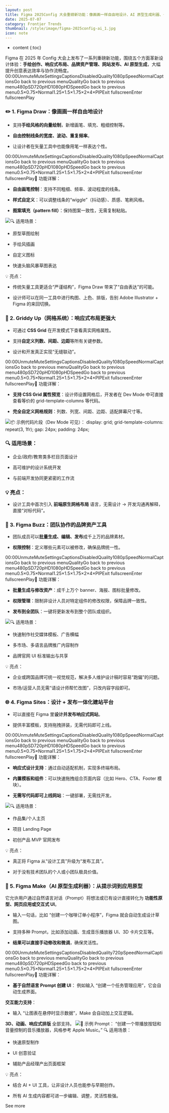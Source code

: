 ```yaml
---
layout: post
title: Figma 2025Config 大会重磅新功能：像画画一样自由地设计、AI 原型生成利器、一体化建站平台...
date: 2025-07-07
category: Frontier Trends
thumbnail: /style/image/figma-2025config-ai_1.jpg
icon: note
---
```

* content
{:toc}

Figma 在 2025 年 Config 大会上发布了一系列重磅新功能，围绕五个方面革新设计体验：**手绘创作、响应式布局、品牌资产管理、网站发布、AI 原型生成**，大幅提升创意表达效率与协作流畅度。
00:00UnmuteMuteSettingsCaptionsDisabledQuality1080pSpeedNormalCaptionsGo back to previous menuQualityGo back to previous menu480pSD720pHD1080pHDSpeedGo back to previous menu0.5×0.75×Normal1.25×1.5×1.75×2×4×PIPExit fullscreenEnter fullscreenPlay
### ✏️ 1. **Figma Draw**：像画画一样自由地设计

- 支持**手绘风格的向量绘制**，新增画笔、填充、粗细控制等。

- **自由控制线条的宽度、波动、重复频率**。

- 让设计者在矢量工具中也能像用笔一样表达个性。

00:00UnmuteMuteSettingsCaptionsDisabledQuality1080pSpeedNormalCaptionsGo back to previous menuQualityGo back to previous menu480pSD720pHD1080pHDSpeedGo back to previous menu0.5×0.75×Normal1.25×1.5×1.75×2×4×PIPExit fullscreenEnter fullscreenPlay🎯  功能详解：

- **自由画笔控制**：支持不同粗细、频率、波动程度的线条。

- **样式自定义**：可以调整线条的“wiggle”（抖动感）、质感、笔刷风格。

- **图案填充（pattern fill）**：保持图案一致性，无需复制粘贴。

![](https://assets-v2.circle.so/gpogtmhvbyidf69564xrm1pqyvmk)🔍 适用场景：

- 原型草图绘制

- 手绘风插画

- 自定义图标

- 快速头脑风暴草图表达

💡 亮点：

- 传统矢量工具更适合“严谨结构”，Figma Draw 带来了“自由表达”的可能。

- 设计师可以在同一工具中进行构图、上色、排版，告别 Adobe Illustrator + Figma 的来回切换。

### 🔲 2. **Griddy Up（网格系统）**：响应式布局更强大

- 可通过 **CSS Grid** 在开发模式下查看真实网格属性。

- 支持**自定义列数、间距、边距**等所有关键参数。

- 设计和开发真正实现“无缝联动”。

00:00UnmuteMuteSettingsCaptionsDisabledQuality1080pSpeedNormalCaptionsGo back to previous menuQualityGo back to previous menu480pSD720pHD1080pHDSpeedGo back to previous menu0.5×0.75×Normal1.25×1.5×1.75×2×4×PIPExit fullscreenEnter fullscreenPlay🎯 功能详解：

- **支持 CSS Grid 属性预览**：设计师设置网格后，开发者在 Dev Mode 中可直接查看等价的 grid-template-columns 等代码。

- **完全自定义网格规则**：列数、列宽、间距、边距、适配屏幕尺寸等。

![](https://assets-v2.circle.so/qii0tl9v76udlwn2u2049hpa30y0)📦 示例代码片段（Dev Mode 可见）：
display: grid;
grid-template-columns: repeat(3, 1fr);
gap: 24px;
padding: 24px;

### 🔍 适用场景：

- 企业/政府/教育类多栏目页面设计

- 高可维护的设计系统开发

- 与前端开发协同更紧密的工作流

### 💡 亮点：

- 设计工具中首次引入 **前端原生网格布局** 语言，无需设计 → 开发沟通再解释，直接“对标代码”。

### 🐝 3. **Figma Buzz**：团队协作的品牌资产工具

- 团队成员可以**批量生成、编辑、发布**成千上万的品牌素材。

- **权限控制**：定义哪些元素可以被修改，确保品牌统一性。

00:00UnmuteMuteSettingsCaptionsDisabledQuality1080pSpeedNormalCaptionsGo back to previous menuQualityGo back to previous menu480pSD720pHD1080pHDSpeedGo back to previous menu0.5×0.75×Normal1.25×1.5×1.75×2×4×PIPExit fullscreenEnter fullscreenPlay🎯 功能详解：

- **批量生成与修改资产**：成千上万个 banner、海报、图标批量修改。

- **权限管理**：限制非设计人员对特定组件的修改权限，保障品牌一致性。

- **发布到全团队**：一键将更新发布到整个团队或组织。

![](https://assets-v2.circle.so/fzs0ukml3nb8iwet87dlvv057aw8)🔍 适用场景：

- 快速制作社交媒体模板、广告横幅

- 多市场、多语言品牌推广内容制作

- 品牌官网 UI 标准输出与共享

💡 亮点：

- 企业或跨国品牌可统一视觉规范，解决多人维护设计稿时容易“跑偏”的问题。

- 市场/运营人员无需“请设计师帮忙改图”，只改内容字段即可。

### 🌐 4. **Figma Sites**：设计 + 发布一体化建站平台

- 可以直接在 Figma 里**设计并发布响应式网站**。

- 提供丰富模板，支持拖拽拼装，无需代码即可上线。

00:00UnmuteMuteSettingsCaptionsDisabledQuality1080pSpeedNormalCaptionsGo back to previous menuQualityGo back to previous menu480pSD720pHD1080pHDSpeedGo back to previous menu0.5×0.75×Normal1.25×1.5×1.75×2×4×PIPExit fullscreenEnter fullscreenPlay🎯 功能详解：

- **响应式设计支持**：通过自动适配机制，实现多终端布局。

- **内置模板和组件**：可以快速拖拽组合页面内容（比如 Hero、CTA、Footer 模块）。

- **无需写代码即可上线网站**：一键部署，无需找开发。

![](https://assets-v2.circle.so/rl28o0g4pwp9g10gojco8mtpvhdz)🔍 适用场景：

- 作品集/个人主页

- 项目 Landing Page

- 初创产品 MVP 官网发布

💡 亮点：

- 真正将 Figma 从“设计工具”升级为“发布工具”。

- 对于没有技术团队的个人或小团队极具价值。

### 🤖 5. **Figma Make（**AI 原型生成利器**）**：从提示词到应用原型
它允许用户通过自然语言对话（Prompt）将想法或已有设计直接转化为 **功能性原型、网页应用或交互式 UI**。

- 输入一句话，比如 “创建一个咖啡订单小程序”，Figma 就会自动生成设计草图。

- 支持多种 Prompt，比如添加动画、生成音乐播放器 UI、3D 卡片交互等。

- **结果可以直接手动修改和微调**，确保灵活性。

00:00UnmuteMuteSettingsCaptionsDisabledQuality720pSpeedNormalCaptionsGo back to previous menuQualityGo back to previous menu480pSD720pHDSpeedGo back to previous menu0.5×0.75×Normal1.25×1.5×1.75×2×4×PIPExit fullscreenEnter fullscreenPlay🎯 功能详解：

- **基于自然语言 Prompt 创建 UI**：
例如输入 “创建一个任务管理应用”，它会自动生成界面。

**交互能力支持**：

- 输入 “让图表在悬停时显示数据”，Make 会自动加上交互逻辑。

**3D、动画、响应式排版** 全部支持。
![](https://assets-v2.circle.so/zpdb2zhjnle049trab50lywkakfr)🧪 示例 Prompt：
“创建一个带播放按钮和音量控制的音乐播放器，风格参考 Apple Music。”
🔍 适用场景：

- 快速原型制作

- UI 创意验证

- 辅助产品经理产出页面框架

💡 亮点：

- 结合 AI + UI 工具，让非设计人员也能参与早期创作。

- 所有 AI 生成内容都可进一步编辑、调整，灵活性极强。

See more